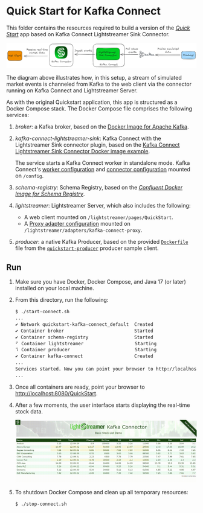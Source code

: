 # Quick Start for Kafka Connect

This folder contains the resources required to build a version of the [_Quick Start_]((../../README.md#quick-start-set-up-in-5-minutes)) app based on Kafka Connect Lightstreamer Sink Connector.

![Quickstart Diagram](../../pictures/quickstart-kafka-connect-diagram.png)

The diagram above illustrates how, in this setup, a stream of simulated market events is channeled from Kafka to the web client via the connector running on Kafka Connect and Lightstreamer Server.

As with the original Quickstart application, this app is structured as a Docker Compose stack. The Docker Compose file comprises the following services:

1. _broker_: a Kafka broker, based on the [Docker Image for Apache Kafka](https://kafka.apache.org/documentation/#docker). 

2. _kafka-connect-lightstreamer-sink_: Kafka Connect with the Lightstreamer Sink connector plugin, based on the [Kafka Connect Lightstreamer Sink Connector Docker image example](../docker-kafka-connect/).

    The service starts a Kafka Connect worker in standalone mode.
    Kafka Connect's [worker configuration](../../kafka-connector-project/config/kafka-connect-config/connect-standalone-docker.properties) and [connector configuration](../../kafka-connector-project/config/kafka-connect-config/quickstart-lightstreamer-docker.properties) mounted on `/config`.

3. _schema-registry_: Schema Registry, based on the [_Confluent Docker Image for Schema Registry_](https://hub.docker.com/r/confluentinc/cp-schema-registry).

4. _lightstreamer_: Lightstreamer Server, which also includes the following:
    - A web client mounted on `/lightstreamer/pages/QuickStart`.
    - A [Proxy adapter configuration](../../kafka-connector-project/config/kafka-connect-proxy/adapters.xml) mounted on `/lightstreamer/adapters/kafka-connect-proxy`.

5. _producer_: a native Kafka Producer, based on the provided [`Dockerfile`](examples/quickstart-producer/Dockerfile) file from the [`quickstart-producer`](examples/quickstart-producer/) producer sample client.

## Run

1. Make sure you have Docker, Docker Compose, and Java 17 (or later) installed on your local machine.

2. From this directory, run the following:

   ```sh
   $ ./start-connect.sh
   ...
   ✔ Network quickstart-kafka-connect_default  Created                                               
   ✔ Container broker                          Started                                     
   ✔ Container schema-registry                 Started                                
   ⠋ Container lightstreamer                   Starting                                                                 
   ⠹ Container producer                        Starting                            
   ✔ Container kafka-connect                   Created  
   ...
   Services started. Now you can point your browser to http://localhost:8080/QuickStart to see real-time data.
   ...
   ```

3. Once all containers are ready, point your browser to [http://localhost:8080/QuickStart](http://localhost:8080/QuickStart).

4. After a few moments, the user interface starts displaying the real-time stock data.

   ![Demo](../../pictures/quickstart.gif)

5. To shutdown Docker Compose and clean up all temporary resources:

   ```sh
   $ ./stop-connect.sh
   ```
